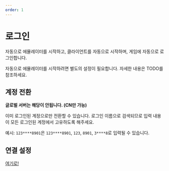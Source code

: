 ```yaml
---
order: 1
---
```


# 로그인

자동으로 에뮬레이터를 시작하고, 클라이언트를 자동으로 시작하며, 게임에 자동으로 로그인합니다.

자동으로 에뮬레이터를 시작하려면 별도의 설정이 필요합니다. 자세한 내용은 TODO를 참조하세요.

## 계정 전환

**글로벌 서버는 해당이 안됩니다. (CN만 가능)**

이미 로그인된 계정으로만 전환할 수 있습니다. 로그인 이름으로 검색되므로 입력 내용이 모든 로그인된 계정에서 고유하도록 해주세요.

예시: `123****8901`은 `123****8901`, `123`, `8901`, `3****8`로 입력될 수 있습니다.

## 연결 설정

[여기로!](../connection.md)

<!-- markdownlint-disable-file MD036 -->
